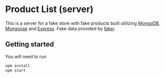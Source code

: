 # Product List (server)

This is a server for a fake store with fake products built utilizing [MongoDB](https://www.npmjs.com/package/mongodb), [Mongoose](https://www.npmjs.com/package/mongoose) and [Express](https://www.npmjs.com/package/express). Fake data provided by [faker](https://www.npmjs.com/package/express).

## Getting started

You will need to run  

```bash
npm install
npm start
```
